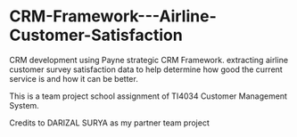# CRM-Framework---Airline-Customer-Satisfaction
CRM development using Payne strategic CRM Framework. extracting airline customer survey satisfaction data to help determine how good the current service is and how it can be better. 

This is a team project school assignment of TI4034 Customer Management System. 

Credits to DARIZAL SURYA as my partner team project
